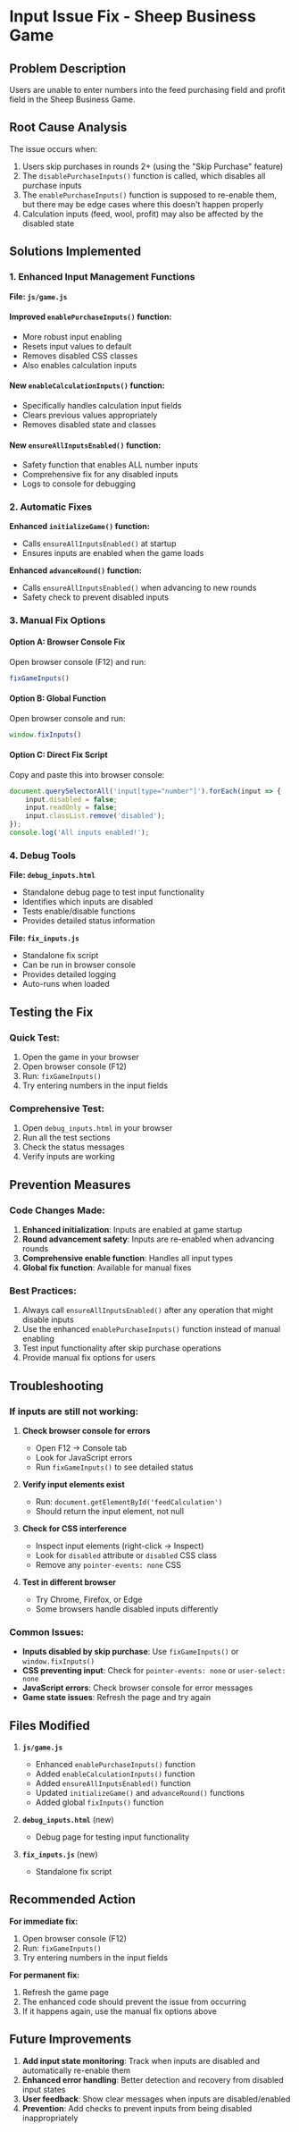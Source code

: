 # Input Issue Fix - Sheep Business Game

## Problem Description
Users are unable to enter numbers into the feed purchasing field and profit field in the Sheep Business Game.

## Root Cause Analysis
The issue occurs when:
1. Users skip purchases in rounds 2+ (using the "Skip Purchase" feature)
2. The `disablePurchaseInputs()` function is called, which disables all purchase inputs
3. The `enablePurchaseInputs()` function is supposed to re-enable them, but there may be edge cases where this doesn't happen properly
4. Calculation inputs (feed, wool, profit) may also be affected by the disabled state

## Solutions Implemented

### 1. Enhanced Input Management Functions

**File: `js/game.js`**

#### Improved `enablePurchaseInputs()` function:
- More robust input enabling
- Resets input values to default
- Removes disabled CSS classes
- Also enables calculation inputs

#### New `enableCalculationInputs()` function:
- Specifically handles calculation input fields
- Clears previous values appropriately
- Removes disabled state and classes

#### New `ensureAllInputsEnabled()` function:
- Safety function that enables ALL number inputs
- Comprehensive fix for any disabled inputs
- Logs to console for debugging

### 2. Automatic Fixes

**Enhanced `initializeGame()` function:**
- Calls `ensureAllInputsEnabled()` at startup
- Ensures inputs are enabled when the game loads

**Enhanced `advanceRound()` function:**
- Calls `ensureAllInputsEnabled()` when advancing to new rounds
- Safety check to prevent disabled inputs

### 3. Manual Fix Options

#### Option A: Browser Console Fix
Open browser console (F12) and run:
```javascript
fixGameInputs()
```

#### Option B: Global Function
Open browser console and run:
```javascript
window.fixInputs()
```

#### Option C: Direct Fix Script
Copy and paste this into browser console:
```javascript
document.querySelectorAll('input[type="number"]').forEach(input => {
    input.disabled = false;
    input.readOnly = false;
    input.classList.remove('disabled');
});
console.log('All inputs enabled!');
```

### 4. Debug Tools

**File: `debug_inputs.html`**
- Standalone debug page to test input functionality
- Identifies which inputs are disabled
- Tests enable/disable functions
- Provides detailed status information

**File: `fix_inputs.js`**
- Standalone fix script
- Can be run in browser console
- Provides detailed logging
- Auto-runs when loaded

## Testing the Fix

### Quick Test:
1. Open the game in your browser
2. Open browser console (F12)
3. Run: `fixGameInputs()`
4. Try entering numbers in the input fields

### Comprehensive Test:
1. Open `debug_inputs.html` in your browser
2. Run all the test sections
3. Check the status messages
4. Verify inputs are working

## Prevention Measures

### Code Changes Made:
1. **Enhanced initialization**: Inputs are enabled at game startup
2. **Round advancement safety**: Inputs are re-enabled when advancing rounds
3. **Comprehensive enable function**: Handles all input types
4. **Global fix function**: Available for manual fixes

### Best Practices:
1. Always call `ensureAllInputsEnabled()` after any operation that might disable inputs
2. Use the enhanced `enablePurchaseInputs()` function instead of manual enabling
3. Test input functionality after skip purchase operations
4. Provide manual fix options for users

## Troubleshooting

### If inputs are still not working:

1. **Check browser console for errors**
   - Open F12 → Console tab
   - Look for JavaScript errors
   - Run `fixGameInputs()` to see detailed status

2. **Verify input elements exist**
   - Run: `document.getElementById('feedCalculation')`
   - Should return the input element, not null

3. **Check for CSS interference**
   - Inspect input elements (right-click → Inspect)
   - Look for `disabled` attribute or `disabled` CSS class
   - Remove any `pointer-events: none` CSS

4. **Test in different browser**
   - Try Chrome, Firefox, or Edge
   - Some browsers handle disabled inputs differently

### Common Issues:
- **Inputs disabled by skip purchase**: Use `fixGameInputs()` or `window.fixInputs()`
- **CSS preventing input**: Check for `pointer-events: none` or `user-select: none`
- **JavaScript errors**: Check browser console for error messages
- **Game state issues**: Refresh the page and try again

## Files Modified

1. **`js/game.js`**
   - Enhanced `enablePurchaseInputs()` function
   - Added `enableCalculationInputs()` function
   - Added `ensureAllInputsEnabled()` function
   - Updated `initializeGame()` and `advanceRound()` functions
   - Added global `fixInputs()` function

2. **`debug_inputs.html`** (new)
   - Debug page for testing input functionality

3. **`fix_inputs.js`** (new)
   - Standalone fix script

## Recommended Action

**For immediate fix:**
1. Open browser console (F12)
2. Run: `fixGameInputs()`
3. Try entering numbers in the input fields

**For permanent fix:**
1. Refresh the game page
2. The enhanced code should prevent the issue from occurring
3. If it happens again, use the manual fix options above

## Future Improvements

1. **Add input state monitoring**: Track when inputs are disabled and automatically re-enable them
2. **Enhanced error handling**: Better detection and recovery from disabled input states
3. **User feedback**: Show clear messages when inputs are disabled/enabled
4. **Prevention**: Add checks to prevent inputs from being disabled inappropriately 